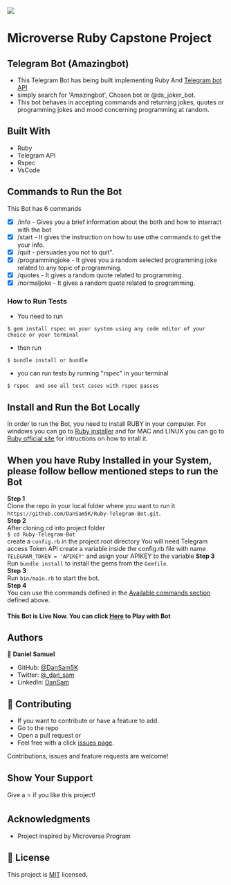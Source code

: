 ![](https://img.shields.io/badge/Microverse-blueviolet)

# Microverse Ruby Capstone Project

## Telegram Bot (Amazingbot)

- This Telegram Bot has being built implementing  Ruby And [Telegram bot API](https://core.telegram.org/bots/api)
- simply search for 'Amazingbot', Chosen bot or @ds_joker_bot.
- This bot behaves in accepting  commands and returning jokes, quotes or programming jokes and mood concerning programming at random.

## Built With

- Ruby
- Telegram API
- Rspec
- VsCode

## Commands to Run the Bot
This Bot has 6 commands
- [x] /info - Gives you a brief information about the both and how to interract with the bot
- [x] /start - It gives the instruction on  how to use othe commands to get the your info.
- [x] /quit  - persuades you not to quit".
- [x] /programmingjoke - It gives you a random selected programming joke related to any topic of programming.
- [x] /quotes - It gives a random quote related to programming.
- [x] /normaljoke - It gives a random quote related to programming.

### How to Run Tests

- You need to run 
```
$ gem install rspec on your system using any code editor of your choice or your terminal
```
- then run
```
$ bundle install or bundle
```
- you can run tests by running "rspec" in your terminal
```
$ rspec  and see all test cases with rspec passes
```

## Install and Run the Bot Locally

In order to run the Bot, you need to install RUBY in your computer. For windows you can go to [Ruby installer](https://rubyinstaller.org/) and for MAC and LINUX you can go to [Ruby official site](https://www.ruby-lang.org/en/downloads/) for intructions on how to intall it.

## When you have Ruby Installed in your System, please follow bellow mentioned steps to run the Bot

**Step 1**<br>
Clone the repo in your local folder where you want to run it<br>
`https://github.com/DanSam5K/Ruby-Telegram-Bot.git`.<br>
**Step 2**<br>
After cloning cd into project folder <br>
`$ cd Ruby-Telegram-Bot`<br> 
create a `config.rb` in the project root directory You will need Telegram access Token API
create a variable inside the config.rb file  with name
` TELEGRAM_TOKEN = 'APIKEY' ` and asign your APIKEY to the variable
**Step 3**<br>
Run `bundle install` to install the gems from the `Gemfile`.<br>
**Step 3**<br>
Run `bin/main.rb` to start the bot.<br>
**Step 4**<br>
You can use the commands defined in the [Available commands section](#Commands-to-Run-the-Bot) defined above.<br>

#### This Bot is Live Now. You can click [Here](https://t.me/ds_joker_bot) to Play with Bot

## Authors

👤 **Daniel Samuel**

- GitHub: [@DanSam5K](https://github.com/DanSam5K)
- Twitter: [@_dan_sam](https://twitter.com/_dan_sam)
- LinkedIn: [DanSam](https://www.linkedin.com/in/dansamuel/)

## 🤝 Contributing

- If you want to contribute or have a feature to add.
- Go to the repo
- Open a pull request
or
- Feel free with a click [issues page](https://github.com/Ruby-Telegram-Bot/issues).

Contributions, issues and feature requests are welcome!

## Show Your Support
Give a ⭐️ if you like this project!

## Acknowledgments

- Project inspired by Microverse Program

## 📝 License

This project is [MIT](https://mit-license.org/) licensed.

